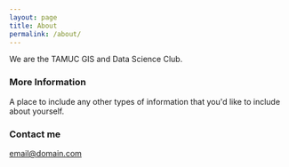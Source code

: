 ```yaml
---
layout: page
title: About
permalink: /about/
---
```


We are the TAMUC GIS and Data Science Club.

### More Information

A place to include any other types of information that you'd like to include about yourself.

### Contact me

[email@domain.com](mailto:email@domain.com)
